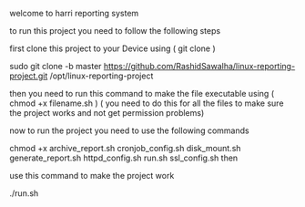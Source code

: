 welcome to harri reporting system

to run this project you need to follow the following steps

first clone this project to your Device using ( git clone )

sudo git clone -b master https://github.com/RashidSawalha/linux-reporting-project.git /opt/linux-reporting-project

then you need to run this command to make the file executable using ( chmod +x filename.sh ) ( you need to do this for all the files to make sure the project works and not get permission problems)

now to run the project you need to use the following commands

chmod +x archive_report.sh cronjob_config.sh disk_mount.sh generate_report.sh httpd_config.sh run.sh ssl_config.sh
then

use this command to make the project work

./run.sh
